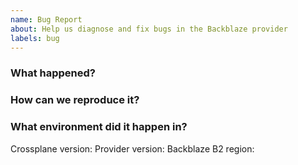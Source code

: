 ```yaml
---
name: Bug Report
about: Help us diagnose and fix bugs in the Backblaze provider
labels: bug
---
```

<!--
Thank you for helping to improve the Backblaze provider for Crossplane!

Please be sure to search for open issues before raising a new one. We use issues
for bug reports and feature requests. Please find us at https://slack.crossplane.io
for questions, support, and discussion.
-->

### What happened?
<!--
Please let us know what behaviour you expected and how the Backblaze provider diverged from
that behaviour.
-->


### How can we reproduce it?
<!--
Help us to reproduce your bug as succinctly and precisely as possible. Artifacts
such as example manifests or a script that triggers the issue are highly
appreciated!

For Backblaze provider issues, please include:
- Your Bucket, User, or Policy resource manifests (remove sensitive data)
- Provider configuration (remove credentials)
- Backblaze B2 region and bucket details
-->

### What environment did it happen in?
Crossplane version: 
Provider version: 
Backblaze B2 region: 

<!--
Include at least the version or commit of Crossplane and the Backblaze provider you were running. Consider
also including your:

* Cloud provider or hardware configuration
* Kubernetes version (use `kubectl version`)
* Kubernetes distribution (e.g. Tectonic, GKE, OpenShift)
* OS (e.g. from /etc/os-release)
* Kernel (e.g. `uname -a`)
* Backblaze B2 account type and region
-->